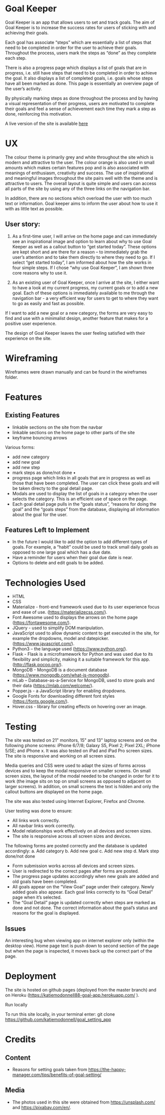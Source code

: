 # Goal Keeper

Goal Keeper is an app that allows users to set and track goals. The aim of Goal Keeper is to increase the success rates for users of sticking with and achieving their goals. 

Each goal has associate “steps” which are essentially a list of steps that need to be completed in order for the user to achieve their goals. Throughout the process, users mark the steps as “done” as they complete each step. 

There is also a progress page which displays a list of goals that are in progress, i.e. still have steps that need to be completed in order to achieve the goal. It also displays a list of completed goals, i.e. goals whose steps have all been marked as done.  This page is essentially an overview page of the user’s activity.

By physically marking steps as done throughout the process and by having a visual representation of their progress, users are motivated to complete their goals and feel a sense of achievement each time they mark a step as done, reinforcing this motivation.

A live version of the site is available [here](https://katiemodonnell88-goal-app.herokuapp.com/)

# UX

The colour theme is primarily grey and white throughout the site which is modern and attractive to the user. The colour orange is also used in small amounts which makes certain features pop and is also associated with meanings of enthusiasm, creativity and success. The use of inspirational and meaningful images throughout the site pairs well with the theme and is attractive to users. The overall layout is quite simple and users can access all parts of the site by using any of the three links on the navigation bar. 

In addition, there are no sections which overload the user with too much text or information. Goal keeper aims to inform the user about how to use it with as little text as possible. 

## User story:

1. As a first-time user, I will arrive on the home page and can immediately see an inspirational image and option to learn about why to use Goal Keeper as well as a callout button to “get started today”. These options are kept short and are there for a reason – to immediately grab the user’s attention and to take them directly to where they need to go. If I select “get started today”, I am informed about how the site works in four simple steps. If I chose “why use Goal Keeper”, I am shown three core reasons why to use it. 

2.	As an existing user of Goal Keeper, once I arrive at the site, I either want to have a look at my current progress, my current goals or to add a new goal. Each of these options is immediately available to me through the navigation bar - a very efficient way for users to get to where they want to go as easily and fast as possible.

If I want to add a new goal or a new category, the forms are very easy to find and use with a minimalist design, another feature that makes for a positive user experience.

The design of Goal Keeper leaves the user feeling satisfied with their experience on the site.

# Wireframing

Wireframes were drawn manually and can be found in the wireframes folder.

# Features

## Existing Features

* linkable sections on the site from the navbar
* linkable sections on the home page to other parts of the site
* keyframe bouncing arrows 

Various forms: 
* add new category
* add new goal
* add new step
* mark steps as done/not done
•	
* progress page which links in all goals that are in progress as well as those that have been completed. The user can click these goals and will be taken directy to the goal detail page.
* Modals are used to display the list of goals in a category when the user selects the category. This is an efficient use of space on the page.
* Each goal detail page pulls in the “goals status”, “reasons for doing the goal” and the “goals steps” from the database, displaying all information about the goal for the user.

## Features Left to Implement

* In the future I would like to add the option to add different types of goals. For example, a “habit” could be used to track small daily goals as opposed to one large goal which has a due date.
* Have a reminder for users when their goal due date is near.
* Options to delete and edit goals to be added.

# Technologies Used

* HTML
* CSS
* Materialize - front-end framework used due to its user experience focus and ease of use. (https://materializecss.com/).
* Font Awesome used to displays the arrows on the home page (https://fontawesome.com/).
* JQuery -  used to simplify DOM manipulation.
* JavaScript used to allow dynamic content to get executed in the site, for example the dropdowns, model and datepicker.  (https://www.javascript.com/).
* Python3 – the language used (https://www.python.org/).
* Flask - Flask is a microframework for Python and was used due to its flexibility and simplicity, making it a suitable framework for this app. (http://flask.pocoo.org/).
* MongoDB - MongoDB is a document database (https://www.mongodb.com/what-is-mongodb).
* mLab – Database-as-a-Service for MongoDB, used to store goals and their data (https://mlab.com/welcome/).
* Popper.js - a JavaScript library for enabling dropdowns.
* Google Fonts for downloading different font styles (https://fonts.google.com/).
* Hover.css - library for creating effects on hovering over an image.

# Testing

The site was tested on 21" monitors, 15" and 13" laptop screens and on the following phone screens: iPhone 6/7/8; Galaxy S5, Pixel 2; Pixel 2XL; iPhone 5/SE; and iPhone x. It was also tested on iPad and iPad Pro screen sizes. The site is responsive and working on all screen sizes. 

Media queries and CSS were used to adapt the sizes of forms across devices and to keep the modal responsive on smaller screens. On small screen sizes, the layout of the modal needed to be changed in order for it to work (the image sits on top on small screens as opposed to adjacent on larger screens). In addition, on small screens the text is hidden and only the callout buttons are displayed on the home page.

The site was also tested using Internet Explorer, Firefox and Chrome.

User testing was done to ensure:

* All links work correctly.
* All navbar links work correctly.
* Model relationships work effectively on all devices and screen sizes.
* The site is responsive across all screen sizes and devices.

The following forms are posted correctly and the database is updated accordingly:
a. Add category
b. Add new goal
c. Add new step
d. Mark step done/not done

* Form submission works across all devices and screen sizes.
* User is redirected to the correct pages after forms are posted.
* The progress page updates accordingly when new goals are added and old goals have been completed.
* All goals appear on the “View Goal” page under their category. Newly added goals also appear. Each goal links correctly to its “Goal Detail” page when it’s selected.
* The “Goal Detail” page is updated correctly when steps are marked as done and not done. The correct information about the goal’s status and reasons for the goal is displayed.

## Issues 

An interesting bug when viewing app on internet explorer only  (within the desktop view). Home page text is push down to second section of the page but when the page is inspected, it moves back up the correct part of the page.

# Deployment

The site is hosted on github pages (deployed from the master branch) and on Heroku (https://katiemodonnell88-goal-app.herokuapp.com/ ).

Run locally

To run this site locally, in your terminal enter: git clone https://github.com/katiemodonnell/goal_setting_app 

# Credits

## Content

* Reasons for setting goals taken from https://the-happy-manager.com/tips/benefits-of-goal-setting/   

## Media

* The photos used in this site were obtained from https://unsplash.com/ and https://pixabay.com/en/. 

